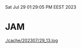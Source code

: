 Sat Jul 29 01:29:05 PM EEST 2023
# JAM
<a href='./cache/202307/29_13.log'>./cache/202307/29_13.log</a>
